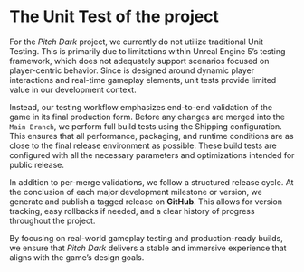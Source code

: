 # The Unit Test of the project

For the *Pitch Dark* project, we currently do not utilize traditional Unit Testing. This is primarily due to limitations within Unreal Engine 5’s testing framework, which does not adequately support scenarios focused on player-centric behavior. Since  is designed around dynamic player interactions and real-time gameplay elements, unit tests provide limited value in our development context.

Instead, our testing workflow emphasizes end-to-end validation of the game in its final production form. Before any changes are merged into the `Main Branch`, we perform full build tests using the Shipping configuration. This ensures that all performance, packaging, and runtime conditions are as close to the final release environment as possible. These build tests are configured with all the necessary parameters and optimizations intended for public release.

In addition to per-merge validations, we follow a structured release cycle. At the conclusion of each major development milestone or version, we generate and publish a tagged release on **GitHub**. This allows for version tracking, easy rollbacks if needed, and a clear history of progress throughout the project.

By focusing on real-world gameplay testing and production-ready builds, we ensure that *Pitch Dark* delivers a stable and immersive experience that aligns with the game’s design goals.
